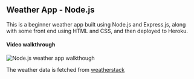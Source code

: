 ## Weather App - Node.js

This is a beginner weather app built using Node.js and Express.js, along with some front end using HTML and CSS, and then deployed to Heroku.

#### Video walkthrough
<img src='https://imgur.com/UPpkPQl.gif' title='Node.js weather app walkthough' width='' alt='Node.js weather app walkthough' />

The weather data is fetched from [weatherstack](https://weatherstack.com/)